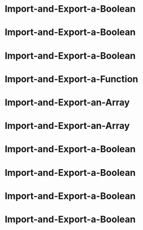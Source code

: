 # Import-and-Export-a-Boolean
# Import-and-Export-a-Boolean
# Import-and-Export-a-Boolean
# Import-and-Export-a-Function
# Import-and-Export-an-Array
# Import-and-Export-an-Array
# Import-and-Export-a-Boolean
# Import-and-Export-a-Boolean
# Import-and-Export-a-Boolean
# Import-and-Export-a-Boolean
